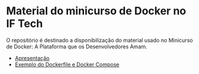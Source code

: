 # Material do minicurso de Docker no IF Tech

O repositório é destinado a disponibilização do material usado no Minicurso de Docker: A Plataforma que os Desenvolvedores Amam.

- [Apresentação](https://github.com/FabricioLiber/docker-iftech/blob/master/material/Docker_%20A%20plataforma%20que%20os%20desenvolvedores%20amam.pdf)
- [Exemplo do Dockerfile e Docker Compose](https://github.com/luheeslo/minicurso)